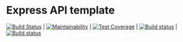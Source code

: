# Express API template

[![Build Status](https://travis-ci.org/edcsu/express-api-template.svg?branch=master)](https://travis-ci.org/edcsu/express-api-template) | [![Maintainability](https://api.codeclimate.com/v1/badges/8aec9f2c81e6af70af21/maintainability)](https://codeclimate.com/github/edcsu/express-api-template/maintainability) | [![Test Coverage](https://api.codeclimate.com/v1/badges/8aec9f2c81e6af70af21/test_coverage)](https://codeclimate.com/github/edcsu/express-api-template/test_coverage) | [![Build status](https://ci.appveyor.com/api/projects/status/bap8ki3amg41sbkf?svg=true)](https://ci.appveyor.com/project/edcsu/express-api-template) | [![Build status](https://ci.appveyor.com/api/projects/status/bap8ki3amg41sbkf/branch/master?svg=true)](https://ci.appveyor.com/project/edcsu/express-api-template/branch/master)
